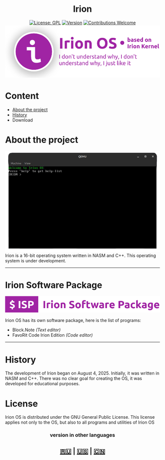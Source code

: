<div align="center">
<h1>Irion</h1>
  
[![License: GPL](https://img.shields.io/badge/License-GPL-yellow.svg)](#)
[![Version](https://img.shields.io/badge/version-1.0.0-blue.svg)](#)
[![Contributions Welcome](https://img.shields.io/badge/contributions-welcome-brightgreen.svg)](#)
<img src="iprev1.png">

</div>

# Content
- [About the project](#About-the-project)
- [History](#History)
- Download

# About the project
<img src="os1.png">
Irion is a 16-bit operating system written in NASM and C++. This operating system is under development.

---

# Irion Software Package
<img src="isp.png">

Irion OS has its own software package, here is the list of programs:
- Block.Note *(Text editor)*
- FavoRit Code Irion Edition *(Code editor)*

---

# History
The development of Irion began on August 4, 2025. Initially, it was written in NASM and C++. There was no clear goal for creating the OS, it was developed for educational purposes.

# License
Irion OS is distributed under the GNU General Public License. This license applies not only to the OS, but also to all programs and utilities of Irion OS

<div align="center">
  <h3>version in other languages</h3>
  <h2><a href="https://github.com/filcherock/irion/blob/main/README_RU.md">🇷🇺</a> | <a href="https://github.com/filcherock/irion/blob/main/README.md">🇺🇸</a> | <a href="https://github.com/filcherock/irion/blob/main/README_CH.md">🇨🇳</a></h2>
</div>
